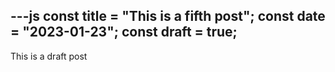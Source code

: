 ---js
const title = "This is a fifth post";
const date = "2023-01-23";
const draft = true;
---

This is a draft post

